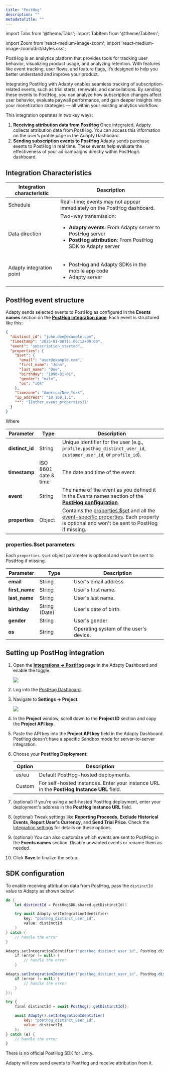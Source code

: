 ```yaml
---
title: "PostHog"
description: ""
metadataTitle: ""
---
```


import Tabs from '@theme/Tabs';
import TabItem from '@theme/TabItem'; 

import Zoom from 'react-medium-image-zoom';
import 'react-medium-image-zoom/dist/styles.css';

PostHog is an analytics platform that provides tools for tracking user behavior, visualizing product usage, and analyzing retention. With features like event tracking, user flows, and feature flags, it’s designed to help you better understand and improve your product.

Integrating PostHog with Adapty enables seamless tracking of subscription-related events, such as trial starts, renewals, and cancellations. By sending these events to PostHog, you can analyze how subscription changes affect user behavior, evaluate paywall performance, and gain deeper insights into your monetization strategies — all within your existing analytics workflow.

This integration operates in two key ways:

1. **Receiving attribution data from PostHog** Once integrated, Adapty collects attribution data from PostHog. You can access this information on the user’s profile page in the Adapty Dashboard.
2. **Sending subscription events to PostHog** Adapty sends purchase events to PostHog in real time. These events help evaluate the effectiveness of your ad campaigns directly within PostHog’s dashboard.

## Integration Characteristics

| Integration characteristic | Description                                                  |
| -------------------------- | ------------------------------------------------------------ |
| Schedule                   | Real-time; events may not appear immediately on the PostHog dashboard. |
| Data direction             | Two-way transmission: <ul><li>**Adapty events**: From Adapty server to PostHog server</li><li> **PostHog attribution**: From PostHog SDK to Adapty server</li></ul> |
| Adapty integration point   | <ul><li> PostHog and Adapty SDKs in the mobile app code</li><li> Adapty server</li></ul> |

## PostHog event structure

Adapty sends selected events to PostHog as configured in the **Events names** section on the [**PostHog Integration page**](https://app.adapty.io/integrations/posthog). Each event is structured like this:

```json
{
  "distinct_id": "john.doe@example.com",
  "timestamp": "2025-01-08T11:06:12+00:00",
  "event": "subscription_started",
  "properties": {
    "$set": {
      "email": "user@example.com",
      "first_name": "John",
      "last_name": "Doe",
      "birthday": "1990-01-01",
      "gender": "male",
      "os": "iOS"
    },
    "timezone": "America/New_York",
    "ip_address": "10.168.1.1",
    "*": "{{other_event_properties}}"
  }
}
```

Where

| **Parameter**   | **Type**             | **Description**                                              |
| --------------- | -------------------- | ------------------------------------------------------------ |
| **distinct_id** | String               | Unique identifier for the user (e.g., `profile.posthog_distinct_user_id`, `customer_user_id`, or `profile_id`). |
| **timestamp**   | ISO 8601 date & time | The date and time of the event.                              |
| **event**       | String               | The name of the event as you defined it in the Events names section of the [**PostHog configuration**](https://app.adapty.io/integrations/posthog). |
| **properties**  | Object               | Contains the [properties.$set](posthog#propertiesset-parameters) and all the [event-specific properties](events#properties). Each property is optional and won't be sent to PostHog if missing. |

### properties.$set parameters

Each `properties.$set` object parameter is optional and won't be sent to PostHog if missing.

| **Parameter**   | **Type**             | **Description**                                              |
| --------------- | -------------------- | ------------------------------------------------------------ |
| **email**           | String        | User's email address.                                        |
| **first_name**      | String        | User's first name.                                           |
| **last_name**       | String        | User's last name.                                            |
| **birthday**        | String (Date) | User's date of birth.                                        |
| **gender**          | String        | User's gender.                                               |
| **os**              | String        | Operating system of the user's device.                       |

## Setting up PostHog integration

1. Open the [**Integrations -> PostHog**](https://app.adapty.io/integrations/posthog) page in the Adapty Dashboard and enable the toggle.

   <Zoom>
     <img src={require('./img/posthog-on.webp').default}
     style={{
       border: 'none', /* border width and color */
       width: '700px', /* image width */
       display: 'block', /* for alignment */
       margin: '0 auto' /* center alignment */
     }}
   />
   </Zoom>

2. Log into the [PostHog Dashboard](https://posthog.com/).

3. Navigate to **Settings -> Project**.

   <Zoom>
     <img src={require('./img/posthog-settings.webp').default}
     style={{
       border: 'none', /* border width and color */
       width: '700px', /* image width */
       display: 'block', /* for alignment */
       margin: '0 auto' /* center alignment */
     }}
   />
   </Zoom>

4. In the **Project** window, scroll down to the **Project ID** section and copy the **Project API key**.

5. Paste the API key into the **Project API key** field in the Adapty Dashboard. PostHog doesn’t have a specific Sandbox mode for server-to-server integration. 

6. Choose your **PostHog Deployment**:

   | Option | Description                                                  |
   | ------ | ------------------------------------------------------------ |
   | us/eu  | Default PostHog-hosted deployments.                          |
   | Custom | For self-hosted instances. Enter your instance URL in the **PostHog Instance URL** field. |

7. (optional) If you're using a self-hosted PostHog deployment, enter your deployment's address in the **PostHog Instance URL** field.

8. (optional) Tweak settings like **Reporting Proceeds**, **Exclude Historical Events**, **Report User's Currency**, and **Send Trial Price**. Check the [Integration settings](https://adapty.io/docs/configuration#integration-settings) for details on these options.

9. (optional) You can also customize which events are sent to PostHog in the **Events names** section. Disable unwanted events or rename them as needed.

10. Click **Save** to finalize the setup.

## SDK configuration

To enable receiving attribution data from PostHog, pass the `distinctId` value to Adapty as shown below:

<Tabs groupId="posthog"> 

<TabItem value="Swift" label="Swift" default> 

```swift
do {
    let distinctId = PostHogSDK.shared.getDistinctId()

    try await Adapty.setIntegrationIdentifier(
        key: "posthog_distinct_user_id",
        value: distinctId
    )                
} catch {
    // handle the error
}
```

</TabItem> 

<TabItem value="kotlin" label="Kotlin" default> 

```Kotlin
Adapty.setIntegrationIdentifier("posthog_distinct_user_id", PostHog.distinctId()) { error ->
    if (error != null) {
        // handle the error
    }

```

 </TabItem> 

<TabItem value="java" label="Java" default>

```java
Adapty.setIntegrationIdentifier("posthog_distinct_user_id", PostHog.distinctId(), error -> {
    if (error != null) {
        // handle the error
    }
});
```

</TabItem> 

<TabItem value="Flutter" label="Flutter" default> 

```javascript
try {
    final distinctId = await Posthog().getDistinctId();

    await Adapty().setIntegrationIdentifier(
        key: "posthog_distinct_user_id",
        value: distinctId,
    );
} catch (e) {
    // handle the error
}
```

</TabItem> 

<TabItem value="Unity" label="Unity" default> 

There is no official PostHog SDK for Unity.

</TabItem> 

<!--- <TabItem value="RN" label="React Native (TS)" default>

 Text 

</TabItem> --->

</Tabs>

Adapty will now send events to PostHog and receive attribution from it. 